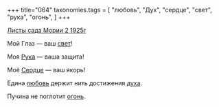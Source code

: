 +++
title="064"
taxonomies.tags = [
 "любовь",
 "Дух",
 "сердце",
 "свет",
 "рука",
 "огонь",
]
+++

[Листы сада Мории 2 1925г](/agni/1925)

Мой Глаз — ваш [свет](/tags/свет)!   

Моя [Рука](/tags/рука) — ваша защита!   

Моё [Сердце](/tags/сердце) — ваш якорь!   

Едина [любовь](/tags/любовь) держит нить достижения [духа](/tags/Дух).   

Пучина не поглотит [огонь](/tags/огонь).   

